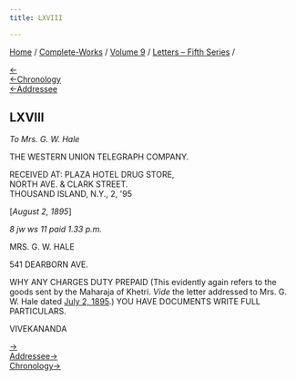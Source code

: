 ```yaml
---
title: LXVIII

---
```

<div>

[Home](../../../index.htm) / [Complete-Works](../../complete_works.htm)
/ [Volume 9](../volume_9_contents.htm) / [Letters – Fifth
Series](letters_fifth_series_contents.htm) /

[←](067_friend.htm)  
[←Chronology](../../volume_8/epistles_fourth_series/049_friend.htm)  
[←Addressee](066_mother.htm)

## LXVIII

*To Mrs. G. W. Hale*

THE WESTERN UNION TELEGRAPH COMPANY.

RECEIVED AT: PLAZA HOTEL DRUG STORE,  
NORTH AVE. & CLARK STREET.  
THOUSAND ISLAND, N.Y., 2, '95

\[*August 2, 1895*\]

*8 jw ws 11 paid 1.33 p.m.*

MRS. G. W. HALE

541 DEARBORN AVE.

WHY ANY CHARGES DUTY PREPAID (This evidently again refers to the goods
sent by the Maharaja of Khetri. *Vide* the letter addressed to Mrs. G.
W. Hale dated [July 2, 1895](061_mother.htm).) YOU HAVE DOCUMENTS WRITE
FULL PARTICULARS.

VIVEKANANDA

[→](069_christina.htm)  
[Addressee→](095_mother.htm)  
[Chronology→](../../volume_8/epistles_fourth_series/050_friend.htm)

</div>
